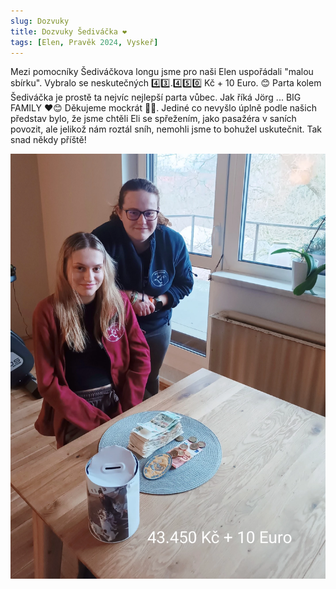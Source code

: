 ```yaml
---
slug: Dozvuky
title: Dozvuky Šediváčka ❤️
tags: [Elen, Pravěk 2024, Vyskeř]
---
```


Mezi pomocníky Šediváčkova longu jsme pro naši Elen uspořádali "malou sbírku". Vybralo se neskutečných 4️⃣3️⃣.4️⃣5️⃣0️⃣ Kč + 10 Euro. 😊 
Parta kolem Šediváčka je prostě ta nejvíc nejlepší parta vůbec. Jak říká Jörg ... BIG FAMILY ❤️😊 Děkujeme mockrát 🥰🙏.
Jediné co nevyšlo úplně podle našich představ bylo, že jsme chtěli Eli se spřežením, jako pasažéra v saních povozit, ale jelikož nám roztál sníh, nemohli jsme to bohužel uskutečnit. Tak snad někdy příště!


![Docusaurus Plushie](./elen.webp)
<!-- truncate -->
